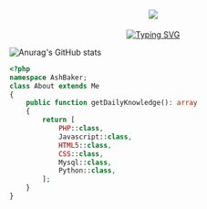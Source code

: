 <h1 align="center">
  <img src="https://r70.cooltext.com/rendered/cooltext423383022258645.png">
</h1>

<p align="center">
<a href="https://git.io/typing-svg"><img src="https://readme-typing-svg.demolab.com?font=Fira+Code&pause=1000&color=152FF7&width=435&lines=+Nada+es+seguro+y+todo+es+posible." alt="Typing SVG" /></a>
</p>


![Anurag's GitHub stats](https://github-readme-stats.vercel.app/api?username=bl4ck44&theme=chartreuse-dark&show_icons=true)

```php
<?php
namespace AshBaker;
class About extends Me
{
    public function getDailyKnowledge(): array
    {
        return [
            PHP::class,
            Javascript::class,
            HTML5::class,
            CSS::class,
            Mysql::class,
            Python::class,
        ];
    }
}
```

